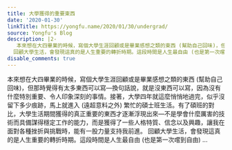 ```yaml
---
title: 大學獲得的重要東西
date: '2020-01-30'
linkTitle: https://yongfu.name/2020/01/30/undergrad/
source: Yongfu's Blog
description: |2-
   本來想在大四畢業的時候，寫個大學生涯回顧或是畢業感想之類的東西 (幫助自己回味)，但那時覺得有太多東西可以寫&mdash;換句話說，就是沒東西可以寫，因為沒有什麼特別重要、令人印象深刻的事情。接著，大學四年就這麼悄悄地過完，似乎沒留下多少痕跡，馬上就進入 (遠超意料之外) 繁忙的碩士班生活。有了碩班的對比，大學生活期間獲得的真正重要的東西才逐漸浮現出來&mdash;不是學會什麼厲害的技術而具備謀得穩定工作的能力，而是獲得了一些人格特質、信念以及興趣，讓我在面對各種挫折與挑戰時，能有一股力量支持我前進。
  回顧大學生活，會發現這真的是人生重要的轉折時期。這段時間是人生最自由 (也是第一次嚐到自由) ...
disable_comments: true
---
```

 本來想在大四畢業的時候，寫個大學生涯回顧或是畢業感想之類的東西 (幫助自己回味)，但那時覺得有太多東西可以寫&mdash;換句話說，就是沒東西可以寫，因為沒有什麼特別重要、令人印象深刻的事情。接著，大學四年就這麼悄悄地過完，似乎沒留下多少痕跡，馬上就進入 (遠超意料之外) 繁忙的碩士班生活。有了碩班的對比，大學生活期間獲得的真正重要的東西才逐漸浮現出來&mdash;不是學會什麼厲害的技術而具備謀得穩定工作的能力，而是獲得了一些人格特質、信念以及興趣，讓我在面對各種挫折與挑戰時，能有一股力量支持我前進。
回顧大學生活，會發現這真的是人生重要的轉折時期。這段時間是人生最自由 (也是第一次嚐到自由) ...